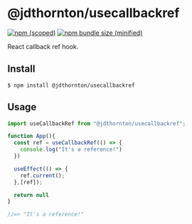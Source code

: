 # @jdthornton/usecallbackref

[![npm (scoped)](https://img.shields.io/npm/v/@jdthornton/usecallbackref.svg)](https://www.npmjs.com/package/@jdthornton/usecallbackref)
[![npm bundle size (minified)](https://img.shields.io/bundlephobia/min/@jdthornton/usecallbackref.svg)](https://www.npmjs.com/package/@jdthornton/usecallbackref)

React callback ref hook.

## Install

```
$ npm install @jdthornton/usecallbackref
```

## Usage

```js
import useCallbackRef from "@jdthornton/usecallbackref";

function App(){
  const ref = useCallbackRef(() => {
    console.log("It's a reference!")
  })

  useEffect(() => {
    ref.current();
  },[ref]);

  return null
}

//=> "It's a reference!"

```
